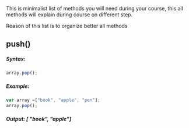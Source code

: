 This is minimalist list of methods you will need during your course,
this all methods will explain during course on different step. 

Reason of this list is to  organize better all methods 

## push()
##### Syntax:
```JavaScript 
array.pop();
```
##### Example:
```JavaScript
var array =["book", "apple", "pen"];
array.pop();
```
##### Output: [ "book", "apple"]



